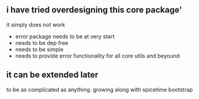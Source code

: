 ## i have tried overdesigning this core package'
it simply does not work
- error package needs to be at very start
- needs to be dep free
- needs to be simple
- needs to provide error functionality for all core utils and beyound
## it can be extended later
to be as complicated as anything. growing along with spicetime bootstrap